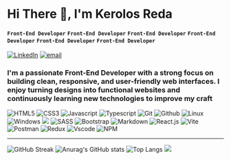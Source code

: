 <h1 align="left">Hi There 👋, I'm Kerolos Reda</h1>

**`Front-End Developer`** **`Front-End Developer`** **`Front-End Developer`** **`Front-End Developer`** **`Front-End Developer`** **`Front-End Developer`** <br/>
<br/>
[![LinkedIn](https://img.shields.io/badge/LinkedIn-%230077B5.svg?logo=linkedin&logoColor=white)](https://www.linkedin.com/in/kerolos-reda-61ab33373/) 
[![email](https://img.shields.io/badge/Email-D14836?logo=gmail&logoColor=white)](mailto:kerolos.reda.makram@gmail.com)
<h3 align="left">I'm a passionate Front-End Developer with a strong focus on building clean, responsive, and user-friendly web interfaces. I enjoy turning designs into functional websites and continuously learning new technologies to improve my craft</h3>

![HTML5](https://api.iconify.design/skill-icons:html.svg?width=60)
![CSS3](https://api.iconify.design/skill-icons:css.svg?width=60)
![Javascript](https://api.iconify.design/skill-icons:javascript.svg?width=60)
![Typescript](https://api.iconify.design/skill-icons:typescript.svg?width=60)
![Git](https://api.iconify.design/skill-icons:git.svg?width=60)
![Github](https://api.iconify.design/skill-icons:github-dark.svg?width=60)
![Linux](https://api.iconify.design/skill-icons:linux-light.svg?width=60)
![Windows](https://api.iconify.design/skill-icons:windows-dark.svg?width=60)
![](https://api.iconify.design/skill-icons:windows-light.svg?width=60)
![SASS](https://api.iconify.design/skill-icons:sass.svg?width=60)
![Bootstrap](https://api.iconify.design/skill-icons:bootstrap.svg?width=60)
![Markdown](https://api.iconify.design/skill-icons:markdown-dark.svg?width=60)
![React.js](https://api.iconify.design/skill-icons:react-dark.svg?width=60)
![Vite](https://api.iconify.design/skill-icons:vite-dark.svg?width=60)
![Postman](https://api.iconify.design/skill-icons:postman.svg?width=60)
![Redux](https://api.iconify.design/skill-icons:redux.svg?width=60)
![Vscode](https://api.iconify.design/skill-icons:vscode-dark.svg?width=60)
![NPM](https://api.iconify.design/skill-icons:npm-dark.svg?width=60)

---
![GitHub Streak](https://streak-stats.demolab.com?user=kerolos-reda&hide_border=true&card_width=1000&theme=dark)
![Anurag's GitHub stats](https://github-readme-stats.vercel.app/api?username=kerolos-reda&hide=contribs,prs&card_width=1000&hide_border=true&theme=dark)
![Top Langs](https://github-readme-stats.vercel.app/api/top-langs/?username=kerolos-reda&layout=compact&card_width=1000&hide_border=true&theme=dark)
[![](https://visitcount.itsvg.in/api?id=kerolos-reda&icon=2&color=0)](https://visitcount.itsvg.in)


<!-- Proudly created with GPRM ( https://gprm.itsvg.in ) -->
